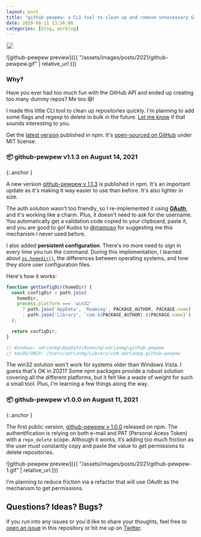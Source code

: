 ```yaml
---
layout: post
title: "github-pewpew: a CLI tool to clean up and remove unnecessary GitHub repositories. 🔫 Pew pew!"
date: 2020-08-11 13:56:00
categories: [blog, worklog]
---
```



<a href="https://badge.fury.io/js/github-pewpew"><img src="https://badge.fury.io/js/github-pewpew.svg" alt="npm version" height="18"></a>

![github-pewpew preview]({{ "/assets/images/posts/2021/github-pewpew.gif" | relative_url }})

### Why?
Have you ever had too much fun with the GitHub API and ended up creating too many dummy repos? Me too 😅!

I made this little CLI tool to clean up repositories quickly. I'm planning to add some flags and regexp to delete in bulk in the future. [Let me know](http://twitter.com/adrianmg) if that sounds interesting to you.

Get the [latest version](https://www.npmjs.com/package/github-pewpew/) published in npm. It's [open-sourced on GitHub](https://github.com/adrianmg/github-pewpew) under MIT license.

### 📦 github-pewpew v1.1.3 on August 14, 2021
{:.anchor }

A new version [github-pewpew v 1.1.3](https://www.npmjs.com/package/github-pewpew/v/1.1.3) is published in npm. It's an important update as it's making it way easier to use than before. It's also lighter in size.

The auth solution wasn't too friendly, so I re-implemented it using [**OAuth**](https://github.com/octokit/octokit.js#oauth), and it's working like a charm. Plus, it doesn't need to ask for the username. You automatically get a validation code copied to your clipboard, paste it, and you are good to go! Kudos to [@mamuso](https://twitter.com/mamuso) for suggesting me this mechanism I never used before.

I also added **persistent configuration**. There's no more need to sign in every time you run the command. During this implementation, I learned about [`os.homedir()`](https://nodejs.org/api/os.html#os_os_homedir), the differences between operating systems, and how they store user configuration files.

Here's how it works:

```js
function getConfigDir(homeDir) {
  const configDir = path.join(
    homeDir,
    process.platform === 'win32'
      ? path.join('AppData', 'Roaming', PACKAGE_AUTHOR, PACKAGE.name)
      : path.join('Library', `com.${PACKAGE_AUTHOR}.${PACKAGE.name}`)
  );

  return configDir;
}

// Windows: adrianmg\AppData\Roaming\adrianmg\github-pewpew
// macOS/UNIX: /Users/adrianmg/Library/com.adrianmg.github-pewpew
```

The win32 solution won't work for systems older than Windows Vista. I guess that's OK in 2021? Some npm packages provide a robust solution covering all the different platforms, but it felt like a waste of weight for such a small tool. Plus, I'm learning a few things along the way.

### 📦 github-pewpew v1.0.0 on August 11, 2021
{:.anchor }

The first public version, [github-pewpew v 1.0.0](https://www.npmjs.com/package/github-pewpew/v/1.0.0) released on npm. The authentification is relying on both e-mail and PAT (Personal Acess Token) with a `repo_delete` scope. Although it works, it’s adding too much friction as the user must constantly copy and paste the value to get permissions to delete repositories.

![github-pewpew preview]({{ "/assets/images/posts/2021/github-pewpew-1.gif" | relative_url }})

I'm planning to reduce friction via a refactor that will use OAuth as the mechanism to get permissions.

## Questions? Ideas? Bugs?

If you run into any issues or you'd like to share your thoughts, feel free to [open an issue](https://github.com/adrianmg/github-pewpew/issues) in this repository or hit me up on [Twitter](https://twitter.com/adrianmg).